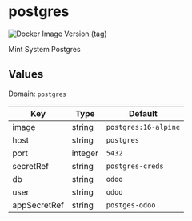 # postgres

![Docker Image Version (tag)](https://img.shields.io/docker/v/_/postgres/16.0-alpine)

Mint System Postgres

## Values

Domain: `postgres`

| Key          | Type    | Default              |
| ------------ | ------- | -------------------- |
| image        | string  | `postgres:16-alpine` |
| host         | string  | `postgres`           |
| port         | integer | `5432`               |
| secretRef    | string  | `postgres-creds`     |
| db           | string  | `odoo`               |
| user         | string  | `odoo`               |
| appSecretRef | string  | `postges-odoo`       |
